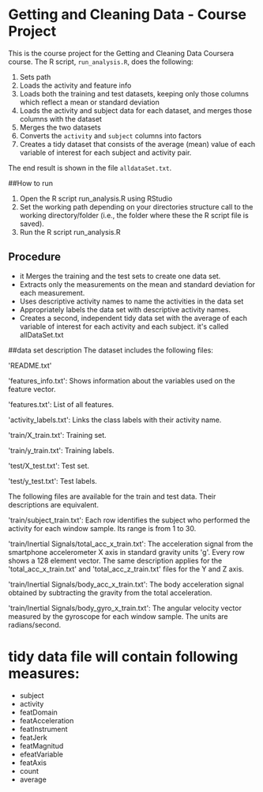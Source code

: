 
# Getting and Cleaning Data - Course Project

This is the course project for the Getting and Cleaning Data Coursera course.
The R script, `run_analysis.R`, does the following:

1. Sets path
2. Loads the activity and feature info
3. Loads both the training and test datasets, keeping only those columns which
   reflect a mean or standard deviation
4. Loads the activity and subject data for each dataset, and merges those
   columns with the dataset
5. Merges the two datasets
6. Converts the `activity` and `subject` columns into factors
7. Creates a tidy dataset that consists of the average (mean) value of each
   variable of interest for each subject and activity pair.

The end result is shown in the file `alldataSet.txt`.

##How to run
1. Open the R script run_analysis.R using RStudio
2. Set the working path depending on your directories structure call to the working directory/folder (i.e., the folder where these the R script file is saved).
3. Run the R script run_analysis.R

## Procedure
- it Merges the training and the test sets to create one data set.
- Extracts only the measurements on the mean and standard deviation for each measurement.
- Uses descriptive activity names to name the activities in the data set
- Appropriately labels the data set with descriptive activity names.
- Creates a second, independent tidy data set with the average of each variable of interest for each activity and each subject.
it's called allDataSet.txt

##data set description
The dataset includes the following files:

'README.txt'

'features_info.txt': Shows information about the variables used on the feature vector.

'features.txt': List of all features.

'activity_labels.txt': Links the class labels with their activity name.

'train/X_train.txt': Training set.

'train/y_train.txt': Training labels.

'test/X_test.txt': Test set.

'test/y_test.txt': Test labels.

The following files are available for the train and test data. Their descriptions are equivalent.

'train/subject_train.txt': Each row identifies the subject who performed the activity for each window sample. Its range is from 1 to 30.

'train/Inertial Signals/total_acc_x_train.txt': The acceleration signal from the smartphone accelerometer X axis in standard gravity units 'g'. Every row shows a 128 element vector. The same description applies for the 'total_acc_x_train.txt' and 'total_acc_z_train.txt' files for the Y and Z axis.

'train/Inertial Signals/body_acc_x_train.txt': The body acceleration signal obtained by subtracting the gravity from the total acceleration.

'train/Inertial Signals/body_gyro_x_train.txt': The angular velocity vector measured by the gyroscope for each window sample. The units are radians/second.

# tidy data file will contain following measures:
* subject
* activity
* featDomain
* featAcceleration
* featInstrument
* featJerk
* featMagnitud
* efeatVariable
* featAxis
* count
* average
